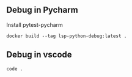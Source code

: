 ## Debug in Pycharm

Install pytest-pycharm

```
docker build --tag lsp-python-debug:latest .
```

## Debug in vscode

```
code .
```

